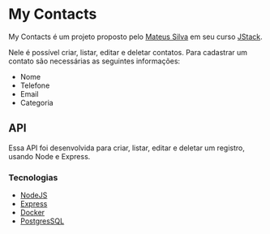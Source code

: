 # My Contacts 
My Contacts é um projeto proposto pelo [Mateus Silva](https://github.com/maateusilva) em seu curso [JStack](https://jstack.com.br/).

Nele é possível criar, listar, editar e deletar contatos. Para cadastrar um contato são necessárias as seguintes informações:
* Nome
* Telefone
* Email 
* Categoria

## API

Essa API foi desenvolvida para criar, listar, editar e deletar um registro, usando Node e Express.

### Tecnologias 

* [NodeJS](https://nodejs.org/en/)
* [Express](https://expressjs.com/pt-br/)
* [Docker](https://www.docker.com/)
* [PostgresSQL](https://hub.docker.com/_/postgres)
